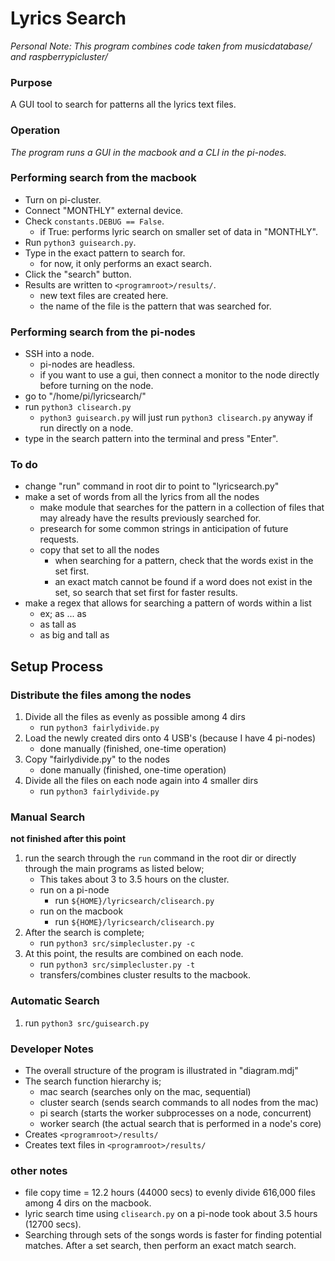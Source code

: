 # Lyrics Search
_Personal Note: This program combines code taken from musicdatabase/ and raspberrypicluster/_

### Purpose

A GUI tool to search for patterns all the lyrics text files.

### Operation

_The program runs a GUI in the macbook and a CLI in the pi-nodes._

### Performing search from the macbook
* Turn on pi-cluster.
* Connect "MONTHLY" external device.
* Check `constants.DEBUG == False`.
    * if True: performs lyric search on smaller set of data in "MONTHLY".
* Run `python3 guisearch.py`.
* Type in the exact pattern to search for.
    * for now, it only performs an exact search.
* Click the "search" button.
* Results are written to `<programroot>/results/`.
    * new text files are created here.
    * the name of the file is the pattern that was searched for.

### Performing search from the pi-nodes
* SSH into a node.
    * pi-nodes are headless.
    * if you want to use a gui, then connect a monitor to the node directly before turning on the node.
* go to "/home/pi/lyricsearch/"
* run `python3 clisearch.py`
    * `python3 guisearch.py` will just run `python3 clisearch.py` anyway if run directly on a node.
* type in the search pattern into the terminal and press "Enter".

### To do
* change "run" command in root dir to point to "lyricsearch.py"
* make a set of words from all the lyrics from all the nodes
    * make module that searches for the pattern in a collection of files that may already have the results previously searched for.
    * presearch for some common strings in anticipation of future requests.
    * copy that set to all the nodes
      * when searching for a pattern, check that the words exist in the set first.
      * an exact match cannot be found if a word does not exist in the set, so search that set first for faster results.
* make a regex that allows for searching a pattern of words within a list
    * ex; as ... as
    * as tall as
    * as big and tall as

## Setup Process
### Distribute the files among the nodes
1. Divide all the files as evenly as possible among 4 dirs
    * run `python3 fairlydivide.py`
2. Load the newly created dirs onto 4 USB's (because I have 4 pi-nodes)
    * done manually (finished, one-time operation) 
3. Copy "fairlydivide.py" to the nodes
    * done manually (finished, one-time operation) 
4. Divide all the files on each node again into 4 smaller dirs
    * run `python3 fairlydivide.py`

### Manual Search 
__not finished after this point__
1. run the search through the `run` command in the root dir or directly through the main programs as listed below;
    * This takes about 3 to 3.5 hours on the cluster.
    * run on a pi-node
      * run `${HOME}/lyricsearch/clisearch.py`
    * run on the macbook
      * run `${HOME}/lyricsearch/clisearch.py`
2. After the search is complete;
    * run `python3 src/simplecluster.py -c`
3. At this point, the results are combined on each node.
    * run `python3 src/simplecluster.py -t`
    * transfers/combines cluster results to the macbook.

### Automatic Search
1. run `python3 src/guisearch.py`

### Developer Notes
* The overall structure of the program is illustrated in "diagram.mdj"
* The search function hierarchy is;
    * mac search      (searches only on the mac, sequential)
    * cluster search  (sends search commands to all nodes from the mac)
    * pi search       (starts the worker subprocesses on a node, concurrent)
    * worker search   (the actual search that is performed in a node's core)
* Creates `<programroot>/results/` 
* Creates text files in `<programroot>/results/`

### other notes
* file copy time =  12.2 hours (44000 secs) to evenly divide 616,000 files among 4 dirs on the macbook.
* lyric search time using `clisearch.py` on a pi-node took about 3.5 hours (12700 secs). 
* Searching through sets of the songs words is faster for finding potential matches. After a set search, then perform an exact match search.
